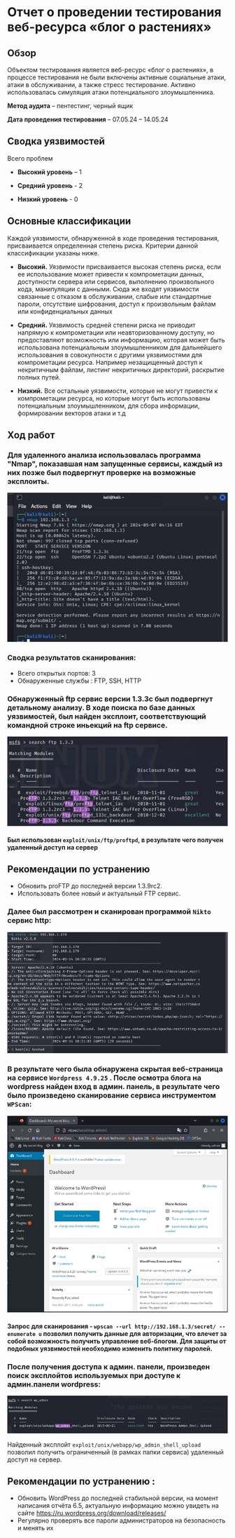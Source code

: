 # Отчет о проведении тестирования веб-ресурса «блог о растениях»

## Обзор
Объектом тестирования является веб-ресурс «блог о растениях», в процессе тестирования не были включены активные социальные атаки, атаки в обслуживании, а также стресс тестирование. Активно использовалась симуляция атаки потенциального злоумышленника.

**Метод аудита** – пентестинг, черный ящик

**Дата проведения тестирования** – 07.05.24 – 14.05.24
## **Сводка уязвимостей**
Всего проблем 

- **Высокий уровень** – 1

- **Средний уровень** - 2

- **Низкий уровень** - 0


## Основные классификации

Каждой уязвимости, обнаруженной в ходе проведения тестирования, присваивается определенная степень риска. Критерии данной классификации указаны ниже. 

- **Высокий.**
Уязвимости присваивается высокая степень риска, если ее использование может привести к компрометации данных, доступности сервера или сервисов, выполнению произвольного кода, манипуляции с данными. Сюда же входят уязвимости связанные с отказом в обслуживании, слабые или стандартные пароли, отсутствие шифрования, доступ к произвольным файлам или конфиденциальных данных

- **Средний.**
Уязвимость средней степени риска не приводит напрямую к компрометации или неавторизованному доступу, но предоставляют возможность или информацию, которая может быть использована потенциальным злоумышленником для дальнейшего использования в совокупности с другими уязвимостями для компрометации ресурса. Например незащищенный доступ к некритичным файлам, листинг некритичных директорий, раскрытие полных путей.

- **Низкий.**
Все остальные уязвимости, которые не могут привести к компрометации ресурса, но которые могут быть использованы потенциальным злоумышленником, для сбора информации, формировании векторов атаки и т.д





## Ход работ 
### Для удаленного анализа использовалась программа "Nmap", показавшая нам запущенные сервисы, каждый из них позже был подвергнут проверке на возможные эксплоиты.

![Результат анализа](https://github.com/Maksim1409/folder/blob/main/photos/1.jpg)

### Сводка результатов сканирования:
- Всего открытых портов: 3
- Обнаруженные службы : FTP, SSH, HTTP

### Обнаруженный ftp сервис версии 1.3.3c был подвергнут детальному анализу. В ходе поиска по базе данных уязвимостей, был найден эксплоит, соответствующий командной строке иньекций на ftp сервисе.
 
![Найденный эксплоит](https://github.com/Maksim1409/folder/blob/main/photos/2.jpg)









#### Был использован  ```exploit/unix/ftp/proftpd```, в результате чего получен удаленный доступ на сервер


## Рекомендации по устранению
- Обновить proFTP до последней версии 1.3.9rc2.
- Использовать более новый и актуальный FTP сервис.


### Далее был рассмотрен и сканирован программой `Nikto` сервис http:

![Сканирование сервиса HTTP](https://github.com/Maksim1409/folder/blob/main/photos/3.png)

### В результате чего была обнаружена скрытая веб-страница на сервисе `Wordpress 4.9.25` . После осмотра блога на wordpress найден вход в админ. панель, в результате чего было произведено сканирование сервиса инструментом `WPScan`:

![Веб-страница](https://github.com/Maksim1409/folder/blob/main/photos/4.png)

#### Запрос для сканирования - `wpscan --url http://192.168.1.3/secret/ --enumerate u` позволил получить данные для авторизации, что влечет за собой возможность получить управление веб-блогом. Для защиты от подобных уязвимостей необходимо изменить политику паролей.

### После получения доступа к админ. панели, произведен поиск эксплойтов используемых при доступе к админ.панели wordpress:

![Эксплоиты](https://github.com/Maksim1409/folder/blob/main/photos/image.png)

Найденный эксплойт `exploit/unix/webapp/wp_admin_shell_upload` позволил получить ограниченный (в рамках папки сервиса) удаленный доступ на сервер.

## Рекомендации по устранению :
- Обновить WordPress до последней стабильной версии, на момент написания отчёта 6.5, актуальную информацию можно увидеть на сайте <https://ru.wordpress.org/download/releases/>
- Регулярно проверять все пароли администраторов на безопасность и менять их
